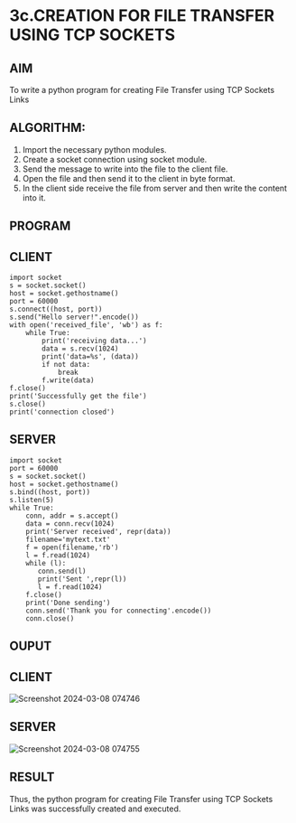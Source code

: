 # 3c.CREATION FOR FILE TRANSFER USING TCP SOCKETS
## AIM
To write a python program for creating File Transfer using TCP Sockets Links
## ALGORITHM:
1. Import the necessary python modules.
2. Create a socket connection using socket module.
3. Send the message to write into the file to the client file.
4. Open the file and then send it to the client in byte format.
5. In the client side receive the file from server and then write the content into it.
## PROGRAM
## CLIENT
```
import socket 
s = socket.socket() 
host = socket.gethostname() 
port = 60000 
s.connect((host, port)) 
s.send("Hello server!".encode()) 
with open('received_file', 'wb') as f: 
    while True: 
        print('receiving data...') 
        data = s.recv(1024) 
        print('data=%s', (data)) 
        if not data: 
            break 
        f.write(data) 
f.close() 
print('Successfully get the file') 
s.close() 
print('connection closed')
```
## SERVER
```
import socket                    
port = 60000                    
s = socket.socket()              
host = socket.gethostname()      
s.bind((host, port))
s.listen(5)                      
while True: 
    conn, addr = s.accept()      
    data = conn.recv(1024) 
    print('Server received', repr(data)) 
    filename='mytext.txt' 
    f = open(filename,'rb') 
    l = f.read(1024) 
    while (l): 
       conn.send(l) 
       print('Sent ',repr(l)) 
       l = f.read(1024) 
    f.close() 
    print('Done sending') 
    conn.send('Thank you for connecting'.encode()) 
    conn.close()
```

## OUPUT
## CLIENT
![Screenshot 2024-03-08 074746](https://github.com/salinianbzhgan/3c.FILE_TRANSFER_USING_TCP_SOCKETS/assets/145742862/464a2fcc-1aa5-44e7-bba0-054d3ce88eec)
## SERVER
![Screenshot 2024-03-08 074755](https://github.com/salinianbzhgan/3c.FILE_TRANSFER_USING_TCP_SOCKETS/assets/145742862/72bf2e74-1169-47cb-a49c-2d0ce7353fe8)

## RESULT
Thus, the python program for creating File Transfer using TCP Sockets Links was 
successfully created and executed.

